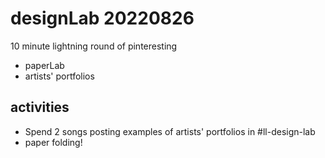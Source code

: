 # designLab 20220826

10 minute lightning round of pinteresting
* paperLab
* artists' portfolios

## activities
* Spend 2 songs posting examples of artists' portfolios in #ll-design-lab
* paper folding!